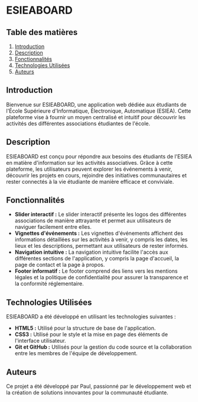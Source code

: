 # ESIEABOARD

## Table des matières

1. [Introduction](#introduction)
2. [Description](#description)
3. [Fonctionnalités](#fonctionnalités)
4. [Technologies Utilisées](#technologies-utilisées)
5. [Auteurs](#auteurs)

## Introduction

Bienvenue sur ESIEABOARD, une application web dédiée aux étudiants de l'École Supérieure d'Informatique, Électronique, Automatique (ESIEA). Cette plateforme vise à fournir un moyen centralisé et intuitif pour découvrir les activités des différentes associations étudiantes de l'école.

## Description

ESIEABOARD est conçu pour répondre aux besoins des étudiants de l'ESIEA en matière d'information sur les activités associatives. Grâce à cette plateforme, les utilisateurs peuvent explorer les événements à venir, découvrir les projets en cours, rejoindre des initiatives communautaires et rester connectés à la vie étudiante de manière efficace et conviviale.

## Fonctionnalités

- **Slider interactif :** Le slider interactif présente les logos des différentes associations de manière attrayante et permet aux utilisateurs de naviguer facilement entre elles.
- **Vignettes d'événements :** Les vignettes d'événements affichent des informations détaillées sur les activités à venir, y compris les dates, les lieux et les descriptions, permettant aux utilisateurs de rester informés.
- **Navigation intuitive :** La navigation intuitive facilite l'accès aux différentes sections de l'application, y compris la page d'accueil, la page de contact et la page à propos.
- **Footer informatif :** Le footer comprend des liens vers les mentions légales et la politique de confidentialité pour assurer la transparence et la conformité réglementaire.

## Technologies Utilisées

ESIEABOARD a été développé en utilisant les technologies suivantes :

- **HTML5 :** Utilisé pour la structure de base de l'application.
- **CSS3 :** Utilisé pour le style et la mise en page des éléments de l'interface utilisateur.
- **Git et GitHub :** Utilisés pour la gestion du code source et la collaboration entre les membres de l'équipe de développement.

## Auteurs

Ce projet a été développé par Paul, passionné par le développement web et la création de solutions innovantes pour la communauté étudiante.
